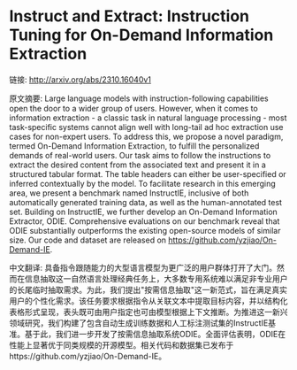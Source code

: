 # Instruct and Extract: Instruction Tuning for On-Demand Information Extraction

链接: http://arxiv.org/abs/2310.16040v1

原文摘要:
Large language models with instruction-following capabilities open the door
to a wider group of users. However, when it comes to information extraction - a
classic task in natural language processing - most task-specific systems cannot
align well with long-tail ad hoc extraction use cases for non-expert users. To
address this, we propose a novel paradigm, termed On-Demand Information
Extraction, to fulfill the personalized demands of real-world users. Our task
aims to follow the instructions to extract the desired content from the
associated text and present it in a structured tabular format. The table
headers can either be user-specified or inferred contextually by the model. To
facilitate research in this emerging area, we present a benchmark named
InstructIE, inclusive of both automatically generated training data, as well as
the human-annotated test set. Building on InstructIE, we further develop an
On-Demand Information Extractor, ODIE. Comprehensive evaluations on our
benchmark reveal that ODIE substantially outperforms the existing open-source
models of similar size. Our code and dataset are released on
https://github.com/yzjiao/On-Demand-IE.

中文翻译:
具备指令跟随能力的大型语言模型为更广泛的用户群体打开了大门。然而在信息抽取这一自然语言处理经典任务上，大多数专用系统难以满足非专业用户的长尾临时抽取需求。为此，我们提出"按需信息抽取"这一新范式，旨在满足真实用户的个性化需求。该任务要求根据指令从关联文本中提取目标内容，并以结构化表格形式呈现，表头既可由用户指定也可由模型根据上下文推断。为推进这一新兴领域研究，我们构建了包含自动生成训练数据和人工标注测试集的InstructIE基准。基于此，我们进一步开发了按需信息抽取系统ODIE。全面评估表明，ODIE在性能上显著优于同类规模的开源模型。相关代码和数据集已发布于https://github.com/yzjiao/On-Demand-IE。

